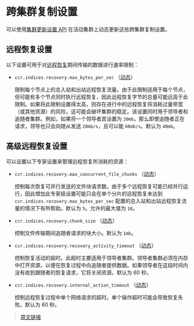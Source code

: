 # 跨集群复制设置

可以使用[集群更新设置 API](/rest_apis/cluster_apis/cluster_update_settings.html) 在活动集群上动态更新这些跨集群复制设置。

## 远程恢复设置

以下设置可用于对[远程恢复](/set_up_a_cluster_for_high_availability/cross_cluster_replication#通过远程恢复初始化追随者)期间传输的数据进行速率限制：

- `ccr.indices.recovery.max_bytes_per_sec` （[动态](/set_up_elasticsearch/configuring_elasticsearch#集群和节点设置类型)）

  限制每个节点上的总入站和出站远程恢复流量。由于此限制适用于每个节点，但可能有多个节点同时执行远程恢复，因此远程恢复字节的总量可能远高于此限制。如果将此限制设置得太高，则存在进行中的远程恢复将消耗过量带宽（或其他资源）的风险，这可能会破坏集群的稳定。该设置同时用于领导者和追随者集群。例如，如果将一个领导者其设置为 `20mb`，那么即使追随者正在请求，领导也只会向随从发送 `20mb/s`，且可以能 `60mb/s`。默认为 `40mb`。

## 高级远程恢复设置

可以设置以下专家设置来管理远程恢复所消耗的资源：

- `ccr.indices.recovery.max_concurrent_file_chunks` （[动态](/set_up_elasticsearch/configuring_elasticsearch#集群和节点设置类型)）

  控制每次恢复可并行发送的文件块请求数。由于多个远程恢复可能已经并行运行，因此增加此专家级设置可能只会在单个分片的远程恢复未达到 `ccr.indices.recovery.max_bytes_per_sec` 配置的总入站和出站远程恢复流量的情况下有所帮助。默认为 `5`。允许的最大值为 `10`。

- `ccr.indices.recovery.chunk_size` （[动态](/set_up_elasticsearch/configuring_elasticsearch#集群和节点设置类型)）

  控制文件传输期间追随者请求的块大小。默认为 `1mb`。

- `ccr.indices.recovery.recovery_activity_timeout` （[动态](/set_up_elasticsearch/configuring_elasticsearch#集群和节点设置类型)）

  控制恢复活动的超时。此超时主要适用于领导者集群。领导者集群必须在内存中打开资源，以便在恢复过程中向追随者提供数据。如果领导者在这段时间内没有收到跟随者的恢复请求，它将关闭资源。默认为 60 秒。

- `ccr.indices.recovery.internal_action_timeout` （[动态](/set_up_elasticsearch/configuring_elasticsearch#集群和节点设置类型)）

  控制远程恢复过程中单个网络请求的超时。单个操作超时可能会导致恢复失败。默认为 60 秒。

> [原文链接](https://www.elastic.co/guide/en/elasticsearch/reference/current/ccr-settings.html)
